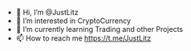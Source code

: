 - 👋 Hi, I’m @JustLitz
- 👀 I’m interested in CryptoCurrency
- 🌱 I’m currently learning Trading and other Projects
- 📫 How to reach me https://t.me/JustLitz



<!---
JustLitz/JustLitz is a ✨ special ✨ repository because its `README.md` (this file) appears on your GitHub profile.
You can click the Preview link to take a look at your changes.
--->
